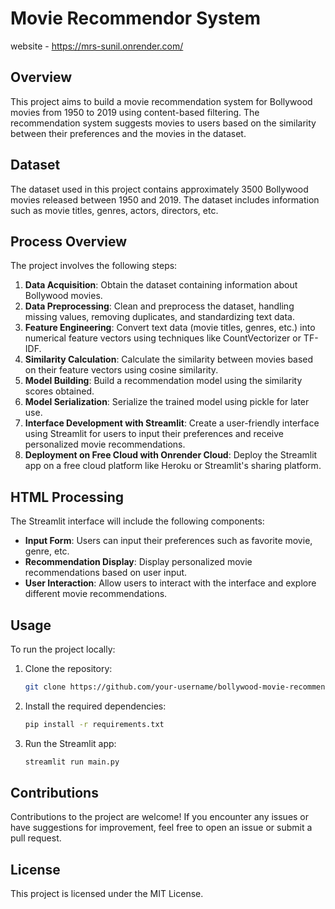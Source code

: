 # Movie Recommendor System 
website - https://mrs-sunil.onrender.com/

 
## Overview

This project aims to build a movie recommendation system for Bollywood movies from 1950 to 2019 using content-based filtering. The recommendation system suggests movies to users based on the similarity between their preferences and the movies in the dataset.

## Dataset

The dataset used in this project contains approximately 3500 Bollywood movies released between 1950 and 2019. The dataset includes information such as movie titles, genres, actors, directors, etc.

## Process Overview

The project involves the following steps:

1. **Data Acquisition**: Obtain the dataset containing information about Bollywood movies.
2. **Data Preprocessing**: Clean and preprocess the dataset, handling missing values, removing duplicates, and standardizing text data.
3. **Feature Engineering**: Convert text data (movie titles, genres, etc.) into numerical feature vectors using techniques like CountVectorizer or TF-IDF.
4. **Similarity Calculation**: Calculate the similarity between movies based on their feature vectors using cosine similarity.
5. **Model Building**: Build a recommendation model using the similarity scores obtained.
6. **Model Serialization**: Serialize the trained model using pickle for later use.
7. **Interface Development with Streamlit**: Create a user-friendly interface using Streamlit for users to input their preferences and receive personalized movie recommendations.
8. **Deployment on Free Cloud with Onrender Cloud**: Deploy the Streamlit app on a free cloud platform like Heroku or Streamlit's sharing platform.

## HTML Processing

The Streamlit interface will include the following components:

- **Input Form**: Users can input their preferences such as favorite movie, genre, etc.
- **Recommendation Display**: Display personalized movie recommendations based on user input.
- **User Interaction**: Allow users to interact with the interface and explore different movie recommendations.

## Usage

To run the project locally:

1. Clone the repository:

    ```bash
    git clone https://github.com/your-username/bollywood-movie-recommendation.git
    ```

2. Install the required dependencies:

    ```bash
    pip install -r requirements.txt
    ```

3. Run the Streamlit app:

    ```bash
    streamlit run main.py
    ```

## Contributions

Contributions to the project are welcome! If you encounter any issues or have suggestions for improvement, feel free to open an issue or submit a pull request.

## License

This project is licensed under the MIT License.

